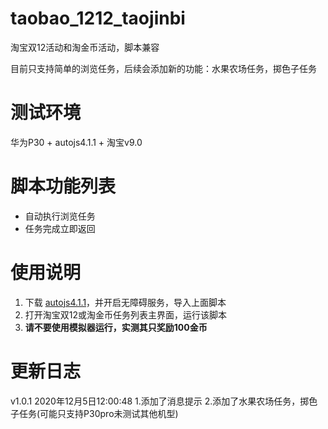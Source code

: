 # taobao_1212_taojinbi
淘宝双12活动和淘金币活动，脚本兼容

目前只支持简单的浏览任务，后续会添加新的功能：水果农场任务，掷色子任务

# 测试环境
华为P30 + autojs4.1.1 + 淘宝v9.0

# 脚本功能列表
 - 自动执行浏览任务
 - 任务完成立即返回
 

# 使用说明
 1. 下载 [autojs4.1.1](https://share.weiyun.com/owu3tBNr)，并开启无障碍服务，导入上面脚本
 2. 打开淘宝双12或淘金币任务列表主界面，运行该脚本
 3. **请不要使用模拟器运行，实测其只奖励100金币**
 

# 更新日志
v1.0.1 2020年12月5日12:00:48  1.添加了消息提示 2.添加了水果农场任务，掷色子任务(可能只支持P30pro未测试其他机型)
